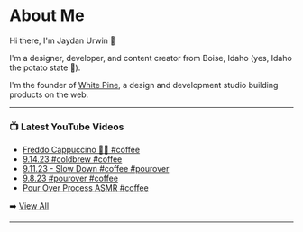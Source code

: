 # About Me

Hi there, I'm Jaydan Urwin 👋

I'm a designer, developer, and content creator from Boise, Idaho (yes, Idaho the potato state 🥔).

I'm the founder of [White Pine](https://whitepine.studio), a design and development studio building products on the web.

--- 

### 📺 Latest YouTube Videos 
<!-- YOUTUBE:START -->
- [Freddo Cappuccino 👌🏼 #coffee](https://www.youtube.com/watch?v=bfWsLtYPkyk)
- [9.14.23 #coldbrew #coffee](https://www.youtube.com/watch?v=NIGwYbjJZNk)
- [9.11.23 - Slow Down #coffee #pourover](https://www.youtube.com/watch?v=FWWl4tnF0jQ)
- [9.8.23 #pourover #coffee](https://www.youtube.com/watch?v=hHY57Zv3qGc)
- [Pour Over Process ASMR #coffee](https://www.youtube.com/watch?v=Ifwe7-MN1c0)
<!-- YOUTUBE:END --> 

➡️ [View All](https://youtube.com/@LittleSticks) 

---

<!--
**jaydanurwin/jaydanurwin** is a ✨ _special_ ✨ repository because its `README.md` (this file) appears on your GitHub profile.

Here are some ideas to get you started:

- 🔭 I’m currently working on ...
- 🌱 I’m currently learning ...
- 👯 I’m looking to collaborate on ...
- 🤔 I’m looking for help with ...
- 💬 Ask me about ...
- 📫 How to reach me: ...
- 😄 Pronouns: ...
- ⚡ Fun fact: ...
-->
